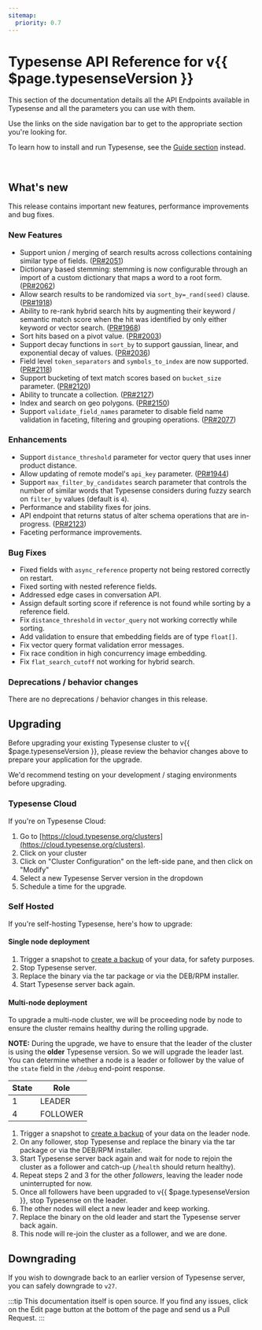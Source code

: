 ```yaml
---
sitemap:
  priority: 0.7
---
```


# Typesense API Reference for v{{ $page.typesenseVersion }}

This section of the documentation details all the API Endpoints available in Typesense and all the parameters you can use with them.

Use the links on the side navigation bar to get to the appropriate section you're looking for.

To learn how to install and run Typesense, see the [Guide section](/guide/README.md) instead.

<br/>

## What's new

This release contains important new features, performance improvements and bug fixes.

### New Features

- Support union / merging of search results across collections containing similar type of fields. ([PR#2051](https://github.com/typesense/typesense/pull/2051))
- Dictionary based stemming: stemming is now configurable through an import of a custom dictionary that maps a word to a root form. ([PR#2062](https://github.com/typesense/typesense/pull/2062))
- Allow search results to be randomized via `sort_by=_rand(seed)` clause. ([PR#1918](https://github.com/typesense/typesense/pull/1918))
- Ability to re-rank hybrid search hits by augmenting their keyword / semantic match score when the hit was identified by only either keyword or vector search. ([PR#1968](https://github.com/typesense/typesense/pull/1968))
- Sort hits based on a pivot value. ([PR#2003](https://github.com/typesense/typesense/pull/2003))
- Support decay functions in `sort_by` to support gaussian, linear, and exponential decay of values. ([PR#2036](https://github.com/typesense/typesense/pull/2036))
- Field level `token_separators` and `symbols_to_index` are now supported. ([PR#2118](https://github.com/typesense/typesense/pull/2118))
- Support bucketing of text match scores based on `bucket_size` parameter. ([PR#2120](https://github.com/typesense/typesense/pull/2120))
- Ability to truncate a collection. ([PR#2127](https://github.com/typesense/typesense/pull/2127))
- Index and search on geo polygons. ([PR#2150](https://github.com/typesense/typesense/pull/2150))
- Support `validate_field_names` parameter to disable field name validation in faceting, filtering and grouping operations. ([PR#2077](https://github.com/typesense/typesense/pull/2077))

### Enhancements

- Support `distance_threshold` parameter for vector query that uses inner product distance.
- Allow updating of remote model's `api_key` parameter. ([PR#1944](https://github.com/typesense/typesense/pull/1944))
- Support `max_filter_by_candidates` search parameter that controls the number of similar words that Typesense considers during fuzzy search on `filter_by` values (default is `4`).
- Performance and stability fixes for joins.
- API endpoint that returns status of alter schema operations that are in-progress. ([PR#2123](https://github.com/typesense/typesense/pull/2123))
- Faceting performance improvements.

### Bug Fixes

- Fixed fields with `async_reference` property not being restored correctly on restart. 
- Fixed sorting with nested reference fields.
- Addressed edge cases in conversation API.
- Assign default sorting score if reference is not found while sorting by a reference field.
- Fix `distance_threshold` in `vector_query` not working correctly while sorting.
- Add validation to ensure that embedding fields are of type `float[]`.
- Fix vector query format validation error messages.
- Fix race condition in high concurrency image embedding.
- Fix `flat_search_cutoff` not working for hybrid search.

### Deprecations / behavior changes

There are no deprecations / behavior changes in this release.

## Upgrading

Before upgrading your existing Typesense cluster to v{{ $page.typesenseVersion }}, please review the behavior
changes above to prepare your application for the upgrade.

We'd recommend testing on your development / staging environments before upgrading. 

### Typesense Cloud

If you're on Typesense Cloud:

1. Go to [https://cloud.typesense.org/clusters](https://cloud.typesense.org/clusters).
2. Click on your cluster
3. Click on "Cluster Configuration" on the left-side pane, and then click on "Modify"
4. Select a new Typesense Server version in the dropdown
5. Schedule a time for the upgrade.

### Self Hosted

If you're self-hosting Typesense, here's how to upgrade:

#### Single node deployment

1. Trigger a snapshot to [create a backup](https://typesense.org/docs/28.0/api/cluster-operations.html#create-snapshot-for-backups) of your data, for safety purposes.
2. Stop Typesense server.
3. Replace the binary via the tar package or via the DEB/RPM installer. 
4. Start Typesense server back again.

#### Multi-node deployment

To upgrade a multi-node cluster, we will be proceeding node by node to ensure the cluster remains healthy during the rolling upgrade.

**NOTE:** During the upgrade, we have to ensure that the leader of the cluster is using the **older** Typesense version. 
So we will upgrade the leader last. You can determine whether a node is a leader or follower by the value of the `state` 
field in the `/debug` end-point response.

| State | Role     |
|-------|----------|
| 1     | LEADER   |
| 4     | FOLLOWER |

1. Trigger a snapshot to [create a backup](https://typesense.org/docs/28.0/api/cluster-operations.html#create-snapshot-for-backups) of your data 
   on the leader node.
2. On any follower, stop Typesense and replace the binary via the tar package or via the DEB/RPM installer.
3. Start Typesense server back again and wait for node to rejoin the cluster as a follower and catch-up (`/health` should return healthy). 
4. Repeat steps 2 and 3 for the other _followers_, leaving the leader node uninterrupted for now.
5. Once all followers have been upgraded to v{{ $page.typesenseVersion }}, stop Typesense on the leader.
6. The other nodes will elect a new leader and keep working. 
7. Replace the binary on the old leader and start the Typesense server back again. 
8. This node will re-join the cluster as a follower, and we are done.


## Downgrading

If you wish to downgrade back to an earlier version of Typesense server, you can safely downgrade to `v27`.

:::tip
This documentation itself is open source. If you find any issues, click on the Edit page button at the bottom of the page and send us a Pull Request.
:::

<RedirectOldLinks />
